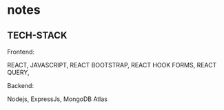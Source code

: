 # notes

## TECH-STACK
Frontend:

REACT, 
JAVASCRIPT,
REACT BOOTSTRAP,
REACT HOOK FORMS,
REACT QUERY,

Backend:

Nodejs, ExpressJs, MongoDB Atlas
